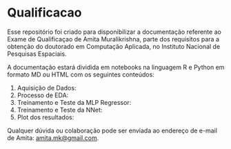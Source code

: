 # Qualificacao

Esse repositório foi criado para disponibilizar a documentação referente ao Exame de Qualificaçao de Amita Muralikrishna, 
parte dos requisitos para a obtenção do doutorado em Computação Aplicada, no Instituto Nacional de Pesquisas Espaciais.

A documentação estará dividida em notebooks na linguagem R e Python em formato MD ou HTML com os seguintes conteúdos:
1) Aquisição de Dados:
2) Processo de EDA:
3) Treinamento e Teste da MLP Regressor:
4) Treinamento e Teste da NNet:
5) Plot dos resultados:

Qualquer dúvida ou colaboração pode ser enviada ao endereço de e-mail de Amita: amita.mk@gmail.com.
